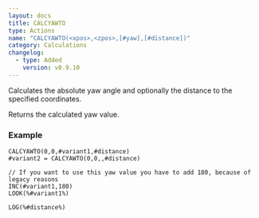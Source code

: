 ```yaml
---
layout: docs
title: CALCYAWTO
type: Actions
name: "CALCYAWTO(<xpos>,<zpos>,[#yaw],[#distance])"
category: Calculations
changelog:
  - type: Added
    version: v0.9.10
---
```

Calculates the absolute yaw angle and optionally the distance to the specified coordinates.

Returns the calculated yaw value.

### Example
```
CALCYAWTO(0,0,#variant1,#distance)
#variant2 = CALCYAWTO(0,0,,#distance)

// If you want to use this yaw value you have to add 180, because of legacy reasons
INC(#variant1,180)
LOOK(%#variant1%)

LOG(%#distance%)
```
